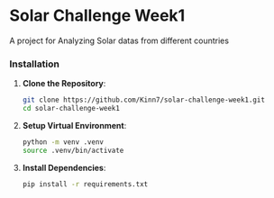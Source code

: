 # Solar Challenge Week1
A project for Analyzing Solar datas from different countries

### Installation

1. **Clone the Repository**:

    ```bash
    git clone https://github.com/Kinn7/solar-challenge-week1.git
    cd solar-challenge-week1
    ```

2. **Setup Virtual Environment**:

    ```bash
    python -m venv .venv 
    source .venv/bin/activate
    ```

3. **Install Dependencies**:

    ```bash
    pip install -r requirements.txt
    ```